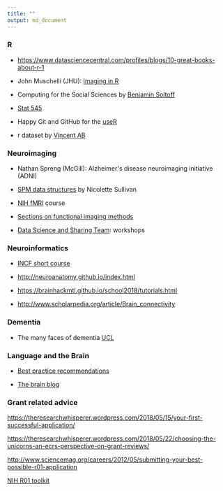 ```yaml
---
title: ""
output: md_document
---
```


### R

- https://www.datasciencecentral.com/profiles/blogs/10-great-books-about-r-1

- John Muschelli (JHU): [Imaging in R](http://johnmuschelli.com/) 

- Computing for the Social Sciences by [Benjamin Soltoff](https://cfss.uchicago.edu/index.html)

- [Stat 545](stats545.com/index.html)

- Happy Git and GitHub for the [useR](happygitwithr.com/workshops.html)

- r dataset by [Vincent AB](https://vincentarelbundock.github.io/Rdatasets/datasets.html)


### Neuroimaging

- Nathan Spreng (McGill): Alzheimer's disease neuroimaging initiative (ADNI)

- [SPM data structures](http://people.duke.edu/~njs28/spmdatastructure.htm) by Nicolette Sullivan

- [NIH fMRI](https://fmrif.nimh.nih.gov/public/fmri-course) course

- [Sections on functional imaging methods](https://fim.nimh.nih.gov/)

- [Data Science and Sharing Team](https://cmn.nimh.nih.gov/dsst): workshops

### Neuroinformatics

- [INCF short course](https://training.incf.org/learn)

 
- http://neuroanatomy.github.io/index.html

- https://brainhackmtl.github.io/school2018/tutorials.html

- http://www.scholarpedia.org/article/Brain_connectivity

 
### Dementia

- The many faces of dementia [UCL](https://www.futurelearn.com/courses/faces-of-dementia)



### Language and the Brain

- [Best practice recommendations](http://www.aphasiaunited.org/best-practice-recommendations/)

- [The brain blog](http://www.thebrainblog.org/about-this-blog/)


### Grant related advice

https://theresearchwhisperer.wordpress.com/2018/05/15/your-first-successful-application/


https://theresearchwhisperer.wordpress.com/2018/05/22/choosing-the-unicorns-an-ecrs-perspective-on-grant-reviews/

http://www.sciencemag.org/careers/2012/05/submitting-your-best-possible-r01-application

[NIH R01 toolkit](http://www.sciencemag.org/careers/2007/07/nih-r01-toolkit)


